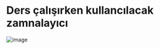 # Ders çalışırken kullancılacak zamnalayıcı
![image](https://github.com/huso987/Zamanlay-c-/assets/66470348/2f9b8560-b7c9-48b5-a66e-8623d576c703)
